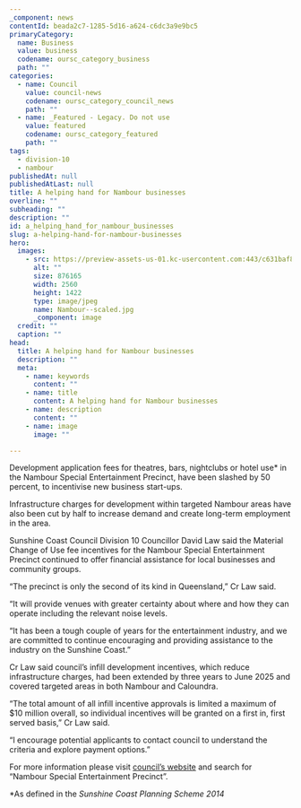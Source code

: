```yaml
---
_component: news
contentId: beada2c7-1285-5d16-a624-c6dc3a9e9bc5
primaryCategory:
  name: Business
  value: business
  codename: oursc_category_business
  path: ""
categories:
  - name: Council
    value: council-news
    codename: oursc_category_council_news
    path: ""
  - name: _Featured - Legacy. Do not use
    value: featured
    codename: oursc_category_featured
    path: ""
tags:
  - division-10
  - nambour
publishedAt: null
publishedAtLast: null
title: A helping hand for Nambour businesses
overline: ""
subheading: ""
description: ""
id: a_helping_hand_for_nambour_businesses
slug: a-helping-hand-for-nambour-businesses
hero:
  images:
    - src: https://preview-assets-us-01.kc-usercontent.com:443/c631baf8-1b46-001f-580c-d0001b68b4a8/bd68e40e-eddd-4247-90d0-411afcd0e7b6/Nambour--scaled.jpg
      alt: ""
      size: 876165
      width: 2560
      height: 1422
      type: image/jpeg
      name: Nambour--scaled.jpg
      _component: image
  credit: ""
  caption: ""
head:
  title: A helping hand for Nambour businesses
  description: ""
  meta:
    - name: keywords
      content: ""
    - name: title
      content: A helping hand for Nambour businesses
    - name: description
      content: ""
    - name: image
      image: ""

---
```

Development application fees for theatres, bars, nightclubs or hotel use\* in the Nambour Special Entertainment Precinct, have been slashed by 50 percent, to incentivise new business start-ups.

Infrastructure charges for development within targeted Nambour areas have also been cut by half to increase demand and create long-term employment in the area.

Sunshine Coast Council Division 10 Councillor David Law said the Material Change of Use fee incentives for the Nambour Special Entertainment Precinct continued to offer financial assistance for local businesses and community groups.

“The precinct is only the second of its kind in Queensland,” Cr Law said.

“It will provide venues with greater certainty about where and how they can operate including the relevant noise levels.

“It has been a tough couple of years for the entertainment industry, and we are committed to continue encouraging and providing assistance to the industry on the Sunshine Coast.”

Cr Law said council’s infill development incentives, which reduce infrastructure charges, had been extended by three years to June 2025 and covered targeted areas in both Nambour and Caloundra.

“The total amount of all infill incentive approvals is limited a maximum of $10 million overall, so individual incentives will be granted on a first in, first served basis,” Cr Law said.

“I encourage potential applicants to contact council to understand the criteria and explore payment options.”

For more information please visit [council’s website](https://www.sunshinecoast.qld.gov.au/Business/Developing-Your-Business/Permits-and-licences/Nambour-Special-Entertainment-Precinct)
&#x20;and search for “Nambour Special Entertainment Precinct”.

\*As defined in the *Sunshine Coast Planning Scheme 2014*

